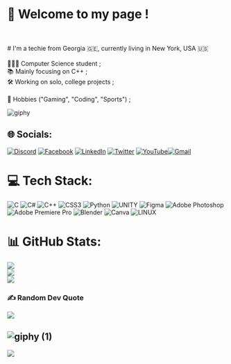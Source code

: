 # 👋 Welcome to my page !
<br><br># I'm a techie from Georgia 🇬🇪, currently living in New York, USA 🇺🇸<br><br>👨🏽‍💻 Computer Science student ;<br>📚 Mainly focusing on C++ ;<br>🛠️ Working on solo, college projects ;<br> <br>🧶 Hobbies ("Gaming", "Coding", "Sports") ;

![giphy](https://github.com/lashazibzibadze/lashazibzibadze/assets/101782753/88b7c55c-e6aa-4582-b95f-4eb4256f11a9)

## 🌐 Socials:
[![Discord](https://img.shields.io/badge/Discord-%237289DA.svg?logo=discord&logoColor=white)](https://discord.gg/https://discord.gg/pxhwKFQ3sh) [![Facebook](https://img.shields.io/badge/Facebook-%231877F2.svg?logo=Facebook&logoColor=white)](https://facebook.com/lashazibzibadzee) [![LinkedIn](https://img.shields.io/badge/LinkedIn-%230077B5.svg?logo=linkedin&logoColor=white)](https://linkedin.com/in/lasha-zibzibadze-bb39a6159) [![Twitter](https://img.shields.io/badge/Twitter-%231DA1F2.svg?logo=Twitter&logoColor=white)](https://twitter.com/lasha0309) [![YouTube](https://img.shields.io/badge/YouTube-%23FF0000.svg?logo=YouTube&logoColor=white)](https://youtube.com/@lasha-qr1nz)[![Gmail](https://img.shields.io/badge/Gmail-D14836?style=for-the-badge&logo=gmail&logoColor=white)](mailto:lashazibzibadze09@gmail.com)

# 💻 Tech Stack:
![C](https://img.shields.io/badge/c-%2300599C.svg?style=for-the-badge&logo=c&logoColor=white) ![C#](https://img.shields.io/badge/c%23-%23239120.svg?style=for-the-badge&logo=c-sharp&logoColor=white) ![C++](https://img.shields.io/badge/c++-%2300599C.svg?style=for-the-badge&logo=c%2B%2B&logoColor=white) ![CSS3](https://img.shields.io/badge/css3-%231572B6.svg?style=for-the-badge&logo=css3&logoColor=white) ![Python](https://img.shields.io/badge/python-3670A0?style=for-the-badge&logo=python&logoColor=ffdd54) ![UNITY](https://img.shields.io/badge/Unity-%2320232a.svg?style=for-the-badge&logo=unity&logoColor=white) 	![Figma](https://img.shields.io/badge/figma-%23F24E1E.svg?style=for-the-badge&logo=figma&logoColor=white) ![Adobe Photoshop](https://img.shields.io/badge/adobephotoshop-%2331A8FF.svg?style=for-the-badge&logo=adobephotoshop&logoColor=white) ![Adobe Premiere Pro](https://img.shields.io/badge/Adobe%20Premiere%20Pro-9999FF.svg?style=for-the-badge&logo=Adobe%20Premiere%20Pro&logoColor=white) ![Blender](https://img.shields.io/badge/blender-%23F5792A.svg?style=for-the-badge&logo=blender&logoColor=white) ![Canva](https://img.shields.io/badge/Canva-%2300C4CC.svg?style=for-the-badge&logo=Canva&logoColor=white) ![LINUX](https://img.shields.io/badge/Linux-FCC624?style=for-the-badge&logo=linux&logoColor=black)
# 📊 GitHub Stats:
![](https://github-readme-stats.vercel.app/api?username=lashazibzibadze&theme=blue-green&hide_border=false&include_all_commits=true&count_private=false)<br/>
![](https://github-readme-streak-stats.herokuapp.com/?user=lashazibzibadze&theme=blue-green&hide_border=false)<br/>
![](https://github-readme-stats.vercel.app/api/top-langs/?username=lashazibzibadze&theme=blue-green&hide_border=false&include_all_commits=true&count_private=false&layout=compact)

### ✍️ Random Dev Quote
![](https://quotes-github-readme.vercel.app/api?type=horizontal&theme=tokyonight)

![giphy (1)](https://github.com/lashazibzibadze/lashazibzibadze/assets/101782753/7d66605a-3598-49e8-8186-c6438cb6a07f)
---
[![](https://visitcount.itsvg.in/api?id=lashazibzibadze&icon=5&color=1)](https://visitcount.itsvg.in)


